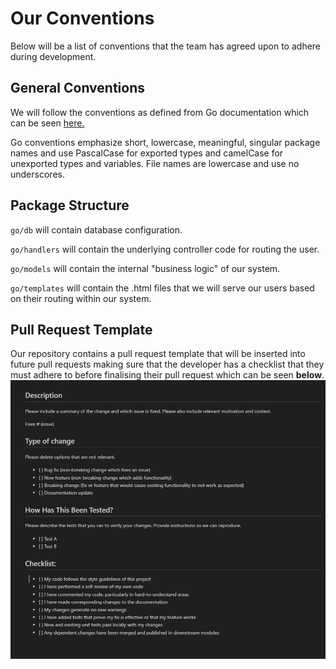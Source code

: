 # Our Conventions
Below will be a list of conventions that the team has agreed upon to adhere during development.

## General Conventions
We will follow the conventions as defined from Go documentation which can be seen [here.](https://go.dev/doc/effective_go)

Go conventions emphasize short, lowercase, meaningful, singular package names and use PascalCase for exported types and camelCase for unexported types and variables. File names are lowercase and use no underscores.


## Package Structure
`go/db` will contain database configuration.

`go/handlers` will contain the underlying controller code for routing the user.

`go/models` will contain the internal "business logic" of our system.

`go/templates` will contain the .html files that we will serve our users based on their routing within our system.

## Pull Request Template
Our repository contains a pull request template that will be inserted into future pull requests making sure that the developer has a checklist that they must adhere to before finalising their pull request which can be seen **below**. ![Image of pull request template within documentation assets](/documentation/assets/pull_request_template_img.png)
